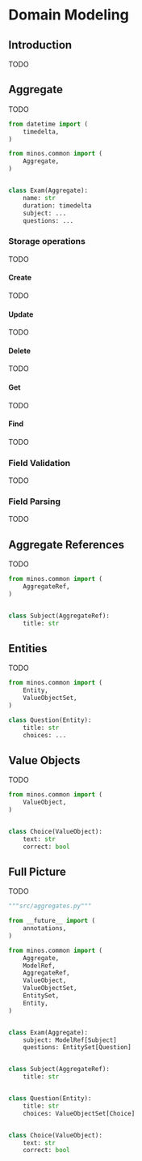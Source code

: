 # Domain Modeling

## Introduction
TODO

## Aggregate
TODO

```python
from datetime import (
    timedelta,
)

from minos.common import (
    Aggregate,
)


class Exam(Aggregate):
    name: str
    duration: timedelta
    subject: ...
    questions: ...
```

### Storage operations
TODO

#### Create
TODO

#### Update
TODO

#### Delete
TODO

#### Get
TODO

#### Find
TODO

### Field Validation
TODO

### Field Parsing
TODO

## Aggregate References
TODO

```python
from minos.common import (
    AggregateRef,
)


class Subject(AggregateRef):
    title: str
```

## Entities 
TODO

```python
from minos.common import (
    Entity,
    ValueObjectSet,
)

class Question(Entity):
    title: str
    choices: ...
```

## Value Objects
TODO

```python
from minos.common import (
    ValueObject,
)


class Choice(ValueObject):
    text: str
    correct: bool
```


## Full Picture
TODO

```python
"""src/aggregates.py"""

from __future__ import (
    annotations,
)

from minos.common import (
    Aggregate,
    ModelRef,
    AggregateRef,
    ValueObject,
    ValueObjectSet,
    EntitySet,
    Entity,
)


class Exam(Aggregate):
    subject: ModelRef[Subject]
    questions: EntitySet[Question]


class Subject(AggregateRef):
    title: str


class Question(Entity):
    title: str
    choices: ValueObjectSet[Choice]


class Choice(ValueObject):
    text: str
    correct: bool

```